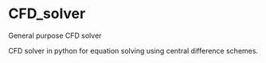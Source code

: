 # CFD_solver
General purpose CFD solver

CFD solver in python for equation solving using central difference schemes.
